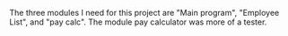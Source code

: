 The three modules I need for this project are "Main program", "Employee List", and "pay calc". The module pay calculator was more of a tester.
